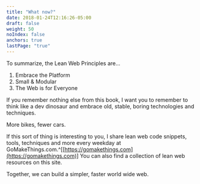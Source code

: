 ```yaml
---
title: "What now?"
date: 2018-01-24T12:16:26-05:00
draft: false
weight: 50
noIndex: false
anchors: true
lastPage: "true"
---
```


To summarize, the Lean Web Principles are...

1. Embrace the Platform
2. Small & Modular
3. The Web is for Everyone

If you remember nothing else from this book, I want you to remember to think like a dev dinosaur and embrace old, stable, boring technologies and techniques.

More bikes, fewer cars.

If this sort of thing is interesting to you, I share lean web code snippets, tools, techniques and more every weekday at GoMakeThings.com.^[[https://gomakethings.com](https://gomakethings.com)] You can also find a collection of lean web resources on this site.

Together, we can build a simpler, faster world wide web.